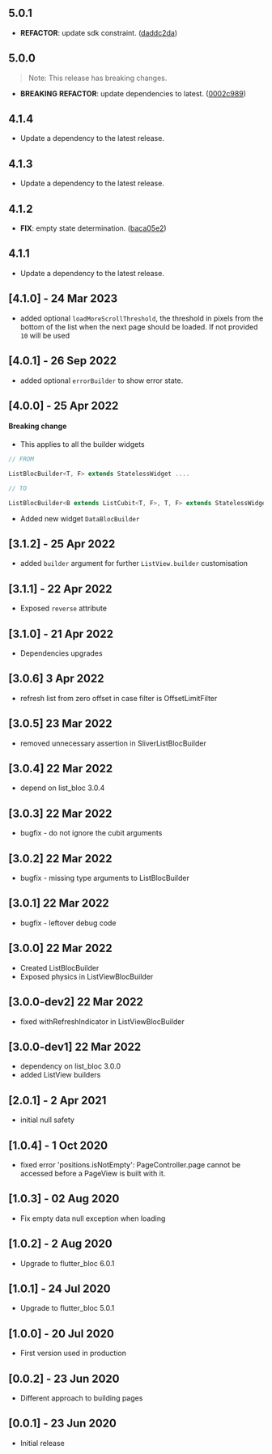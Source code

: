 ## 5.0.1

 - **REFACTOR**: update sdk constraint. ([daddc2da](https://github.com/djangoflow/list_bloc/commit/daddc2da9221495d03530e333efaff1020a9057e))

## 5.0.0

> Note: This release has breaking changes.

 - **BREAKING** **REFACTOR**: update dependencies to latest. ([0002c989](https://github.com/djangoflow/list_bloc/commit/0002c989ec9474dd812665a8052c67cd43e4afcd))

## 4.1.4

 - Update a dependency to the latest release.

## 4.1.3

 - Update a dependency to the latest release.

## 4.1.2

 - **FIX**: empty state determination. ([baca05e2](https://github.com/djangoflow/list_bloc/commit/baca05e218fdbbdcdd083974e71d7addde2a9dd0))

## 4.1.1

 - Update a dependency to the latest release.

## [4.1.0] - 24 Mar 2023

- added optional `loadMoreScrollThreshold`, the threshold in pixels from the bottom of the list when the next page should be loaded. If not provided `10` will be used

## [4.0.1] - 26 Sep 2022

- added optional `errorBuilder` to show error state.

## [4.0.0] - 25 Apr 2022

#### Breaking change

- This applies to all the builder widgets

```Dart
// FROM

ListBlocBuilder<T, F> extends StatelessWidget ....

// TO

ListBlocBuilder<B extends ListCubit<T, F>, T, F> extends StatelessWidget ....
```

- Added new widget `DataBlocBuilder`

## [3.1.2] - 25 Apr 2022

- added `builder` argument for further `ListView.builder` customisation

## [3.1.1] - 22 Apr 2022

- Exposed `reverse` attribute

## [3.1.0] - 21 Apr 2022

- Dependencies upgrades

## [3.0.6] 3 Apr 2022

- refresh list from zero offset in case filter is OffsetLimitFilter

## [3.0.5] 23 Mar 2022

- removed unnecessary assertion in SliverListBlocBuilder

## [3.0.4] 22 Mar 2022

- depend on list_bloc 3.0.4

## [3.0.3] 22 Mar 2022

- bugfix - do not ignore the cubit arguments

## [3.0.2] 22 Mar 2022

- bugfix - missing type arguments to ListBlocBuilder

## [3.0.1] 22 Mar 2022

- bugfix - leftover debug code

## [3.0.0] 22 Mar 2022

- Created ListBlocBuilder
- Exposed physics in ListViewBlocBuilder

## [3.0.0-dev2] 22 Mar 2022

- fixed withRefreshIndicator in ListViewBlocBuilder

## [3.0.0-dev1] 22 Mar 2022

- dependency on list_bloc 3.0.0
- added ListView builders

## [2.0.1] - 2 Apr 2021

- initial null safety

## [1.0.4] - 1 Oct 2020

- fixed error 'positions.isNotEmpty': PageController.page cannot be accessed before a PageView is built with it.

## [1.0.3] - 02 Aug 2020

- Fix empty data null exception when loading

## [1.0.2] - 2 Aug 2020

- Upgrade to flutter_bloc 6.0.1

## [1.0.1] - 24 Jul 2020

- Upgrade to flutter_bloc 5.0.1

## [1.0.0] - 20 Jul 2020

- First version used in production

## [0.0.2] - 23 Jun 2020

- Different approach to building pages

## [0.0.1] - 23 Jun 2020

- Initial release
